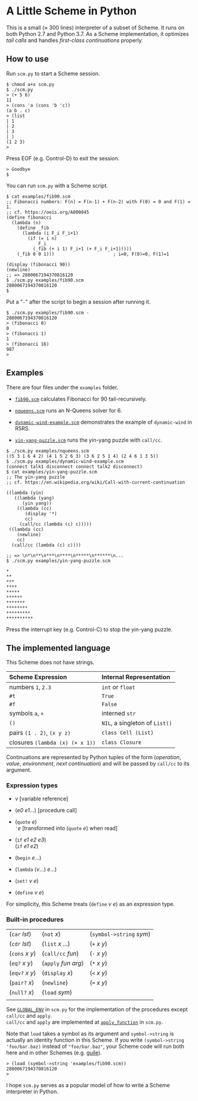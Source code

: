 # A Little Scheme in Python

This is a small (≈ 300 lines) interpreter of a subset of Scheme.
It runs on both Python 2.7 and Python 3.7.
As a Scheme implementation, 
it optimizes _tail calls_ and handles _first-class continuations_ properly.


## How to use

Run `scm.py` to start a Scheme session.

```
$ chmod a+x scm.py
$ ./scm.py
> (+ 5 6)
11
> (cons 'a (cons 'b 'c))
(a b . c)
> (list
| 1
| 2
| 3
| )
(1 2 3)
> 
```

Press EOF (e.g. Control-D) to exit the session.

```
> Goodbye
$ 
```

You can run `scm.py` with a Scheme script.

```
$ cat examples/fib90.scm
;; Fibonacci numbers: F(n) = F(n-1) + F(n-2) with F(0) = 0 and F(1) = 1. 
;; cf. https://oeis.org/A000045
(define fibonacci
  (lambda (n)
    (define _fib
      (lambda (i F_i F_i+1)
        (if (= i n)
            F_i
          (_fib (+ i 1) F_i+1 (+ F_i F_i+1)))))
    (_fib 0 0 1)))                      ; i=0, F(0)=0, F(1)=1

(display (fibonacci 90))
(newline)
;; => 2880067194370816120
$ ./scm.py examples/fib90.scm
2880067194370816120
$ 
```

Put a "`-`" after the script to begin a session after running it.

```
$ ./scm.py examples/fib90.scm -
2880067194370816120
> (fibonacci 0)
0
> (fibonacci 1)
1
> (fibonacci 16)
987
> 
```


## Examples

There are four files under the `examples` folder.

- [`fib90.scm`](examples/fib90.scm)
  calculates Fibonacci for 90 tail-recursively.

- [`nqueens.scm`](examples/nqueens.scm)
  runs an N-Queens solver for 6.

- [`dynamic-wind-example.scm`](examples/dynamic-wind-example.scm)
  demonstrates the example of `dynamic-wind` in R5RS.

- [`yin-yang-puzzle.scm`](examples/yin-yang-puzzle.scm)
  runs the yin-yang puzzle with `call/cc`.

```
$ ./scm.py examples/nqueens.scm
((5 3 1 6 4 2) (4 1 5 2 6 3) (3 6 2 5 1 4) (2 4 6 1 3 5))
$ ./scm.py examples/dynamic-wind-example.scm 
(connect talk1 disconnect connect talk2 disconnect)
$ cat examples/yin-yang-puzzle.scm
;; The yin-yang puzzle 
;; cf. https://en.wikipedia.org/wiki/Call-with-current-continuation

((lambda (yin)
   ((lambda (yang)
      (yin yang))
    ((lambda (cc)
       (display '*)
       cc)
     (call/cc (lambda (c) c)))))
 ((lambda (cc)
    (newline)
    cc)
  (call/cc (lambda (c) c))))

;; => \n*\n**\n***\n****\n*****\n******\n...
$ ./scm.py examples/yin-yang-puzzle.scm

*
**
***
****
*****
******
*******
********
*********
**********
```

Press the interrupt key (e.g. Control-C) to stop the yin-yang puzzle.


## The implemented language

This Scheme does not have strings.

| Scheme Expression                   | Internal Representation               |
|:------------------------------------|:--------------------------------------|
| numbers `1`, `2.3`                  | `int` or `float`                      |
| `#t`                                | `True`                                |
| `#f`                                | `False`                               |
| symbols `a`, `+`                    | interned `str`                        |
| `()`                                | `NIL`, a singleton of `List()`        |
| pairs `(1 . 2)`, `(x y z)`          | `class Cell (List)`                   |
| closures `(lambda (x) (+ x 1))`     | `class Closure`                       |

Continuations are represented by Python tuples of the form
(_operation_, _value_, _environment_, _next continuation_)
and will be passed by `call/cc` to its argument.


### Expression types

- _v_  [variable reference]

- (_e0_ _e1_...)  [procedure call]

- (`quote` _e_)  
  `'`_e_ [transformed into (`quote` _e_) when read]

- (`if` _e1_ _e2_ _e3_)  
  (`if` _e1_ _e2_)

- (`begin` _e_...)

- (`lambda` (_v_...) _e_...)

- (`set!` _v_ _e_)

- (`define` _v_ _e_)

For simplicity, this Scheme treats (`define` _v_ _e_) as an expression type.


### Built-in procedures

|                      |                        |                          |
|:---------------------|:-----------------------|:-------------------------|
| (`car` _lst_)        | (`not` _x_)            | (`symbol->string` _sym_) |
| (`cdr` _lst_)        | (`list` _x_ ...)       | (`+` _x_ _y_)            |
| (`cons` _x_ _y_)     | (`call/cc` _fun_)      | (`-` _x_ _y_)            |
| (`eq?` _x_ _y_)      | (`apply` _fun_ _arg_)  | (`*` _x_ _y_)            |
| (`eqv?` _x_ _y_)     | (`display` _x_)        | (`<` _x_ _y_)            |
| (`pair?` _x_)        | (`newline`)            | (`=` _x_ _y_)            |
| (`null?` _x_)        | (`load` _sym_)         |                          |
|                      |                        |                          |

See [`GLOBAL_ENV`](scm.py#L91-L114)
in `scm.py` for the implementation of the procedures
except `call/cc` and `apply`.  
`call/cc` and `apply` are implemented at 
[`apply_function`](scm.py#L185-L204) in `scm.py`.

Note that `load` takes a symbol as its argument and
`symbol->string` is actually an identity function in this Scheme.
If you write `(symbol->string 'foo/bar.baz)` instead of `"foo/bar.baz"`,
your Scheme code will run both here and in other Schemes (e.g.
[guile](https://www.gnu.org/software/guile/)).

```
> (load (symbol->string 'examples/fib90.scm))
2880067194370816120
> 
```

I hope `scm.py` serves as a popular model of
how to write a Scheme interpreter in Python.
